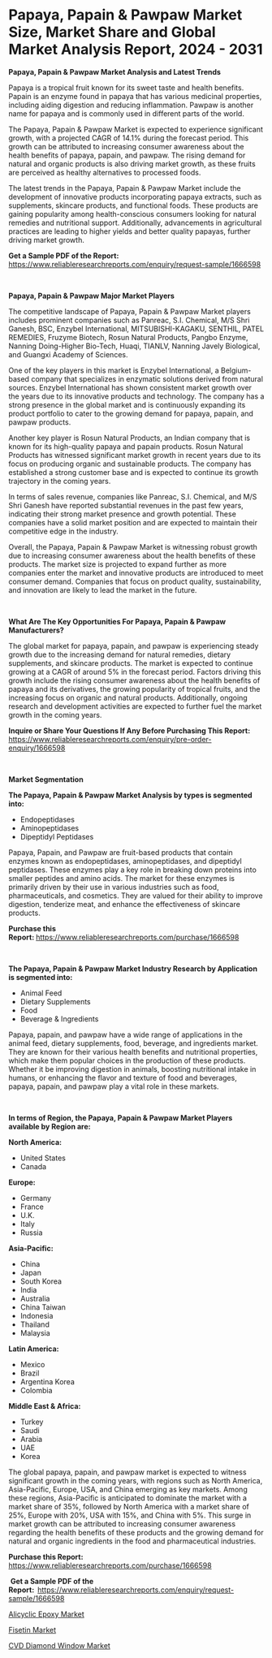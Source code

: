 <p><h1>Papaya, Papain & Pawpaw Market Size, Market Share and Global Market Analysis Report, 2024 - 2031</h1></p><p><strong>Papaya, Papain & Pawpaw Market Analysis and Latest Trends</strong></p>
<p><p>Papaya is a tropical fruit known for its sweet taste and health benefits. Papain is an enzyme found in papaya that has various medicinal properties, including aiding digestion and reducing inflammation. Pawpaw is another name for papaya and is commonly used in different parts of the world.</p><p>The Papaya, Papain & Pawpaw Market is expected to experience significant growth, with a projected CAGR of 14.1% during the forecast period. This growth can be attributed to increasing consumer awareness about the health benefits of papaya, papain, and pawpaw. The rising demand for natural and organic products is also driving market growth, as these fruits are perceived as healthy alternatives to processed foods.</p><p>The latest trends in the Papaya, Papain & Pawpaw Market include the development of innovative products incorporating papaya extracts, such as supplements, skincare products, and functional foods. These products are gaining popularity among health-conscious consumers looking for natural remedies and nutritional support. Additionally, advancements in agricultural practices are leading to higher yields and better quality papayas, further driving market growth.</p></p>
<p><strong>Get a Sample PDF of the Report:&nbsp;</strong> <a href="https://www.reliableresearchreports.com/enquiry/request-sample/1666598">https://www.reliableresearchreports.com/enquiry/request-sample/1666598</a></p>
<p>&nbsp;</p>
<p><strong>Papaya, Papain & Pawpaw Major Market Players</strong></p>
<p><p>The competitive landscape of Papaya, Papain & Pawpaw Market players includes prominent companies such as Panreac, S.I. Chemical, M/S Shri Ganesh, BSC, Enzybel International, MITSUBISHI-KAGAKU, SENTHIL, PATEL REMEDIES, Fruzyme Biotech, Rosun Natural Products, Pangbo Enzyme, Nanning Doing-Higher Bio-Tech, Huaqi, TIANLV, Nanning Javely Biological, and Guangxi Academy of Sciences.</p><p>One of the key players in this market is Enzybel International, a Belgium-based company that specializes in enzymatic solutions derived from natural sources. Enzybel International has shown consistent market growth over the years due to its innovative products and technology. The company has a strong presence in the global market and is continuously expanding its product portfolio to cater to the growing demand for papaya, papain, and pawpaw products.</p><p>Another key player is Rosun Natural Products, an Indian company that is known for its high-quality papaya and papain products. Rosun Natural Products has witnessed significant market growth in recent years due to its focus on producing organic and sustainable products. The company has established a strong customer base and is expected to continue its growth trajectory in the coming years.</p><p>In terms of sales revenue, companies like Panreac, S.I. Chemical, and M/S Shri Ganesh have reported substantial revenues in the past few years, indicating their strong market presence and growth potential. These companies have a solid market position and are expected to maintain their competitive edge in the industry.</p><p>Overall, the Papaya, Papain & Pawpaw Market is witnessing robust growth due to increasing consumer awareness about the health benefits of these products. The market size is projected to expand further as more companies enter the market and innovative products are introduced to meet consumer demand. Companies that focus on product quality, sustainability, and innovation are likely to lead the market in the future.</p></p>
<p>&nbsp;</p>
<p><strong>What Are The Key Opportunities For Papaya, Papain & Pawpaw Manufacturers?</strong></p>
<p><p>The global market for papaya, papain, and pawpaw is experiencing steady growth due to the increasing demand for natural remedies, dietary supplements, and skincare products. The market is expected to continue growing at a CAGR of around 5% in the forecast period. Factors driving this growth include the rising consumer awareness about the health benefits of papaya and its derivatives, the growing popularity of tropical fruits, and the increasing focus on organic and natural products. Additionally, ongoing research and development activities are expected to further fuel the market growth in the coming years.</p></p>
<p><strong>Inquire or Share Your Questions If Any Before Purchasing This Report:</strong> <a href="https://www.reliableresearchreports.com/enquiry/pre-order-enquiry/1666598">https://www.reliableresearchreports.com/enquiry/pre-order-enquiry/1666598</a></p>
<p>&nbsp;</p>
<p><strong>Market Segmentation</strong></p>
<p><strong>The Papaya, Papain & Pawpaw Market Analysis by types is segmented into:</strong></p>
<p><ul><li>Endopeptidases</li><li>Aminopeptidases</li><li>Dipeptidyl Peptidases</li></ul></p>
<p><p>Papaya, Papain, and Pawpaw are fruit-based products that contain enzymes known as endopeptidases, aminopeptidases, and dipeptidyl peptidases. These enzymes play a key role in breaking down proteins into smaller peptides and amino acids. The market for these enzymes is primarily driven by their use in various industries such as food, pharmaceuticals, and cosmetics. They are valued for their ability to improve digestion, tenderize meat, and enhance the effectiveness of skincare products.</p></p>
<p><strong>Purchase this Report:&nbsp;</strong><a href="https://www.reliableresearchreports.com/purchase/1666598">https://www.reliableresearchreports.com/purchase/1666598</a></p>
<p>&nbsp;</p>
<p><strong>The Papaya, Papain & Pawpaw Market Industry Research by Application is segmented into:</strong></p>
<p><ul><li>Animal Feed</li><li>Dietary Supplements</li><li>Food</li><li>Beverage & Ingredients</li></ul></p>
<p><p>Papaya, papain, and pawpaw have a wide range of applications in the animal feed, dietary supplements, food, beverage, and ingredients market. They are known for their various health benefits and nutritional properties, which make them popular choices in the production of these products. Whether it be improving digestion in animals, boosting nutritional intake in humans, or enhancing the flavor and texture of food and beverages, papaya, papain, and pawpaw play a vital role in these markets.</p></p>
<p>&nbsp;</p>
<p><strong>In terms of Region, the Papaya, Papain & Pawpaw Market Players available by Region are:</strong></p>
<p>
    <p> <strong> North America: </strong>
        <ul>
            <li>United States</li>
            <li>Canada</li>
        </ul>
        </p> 
    <p> <strong> Europe: </strong>
        <ul>
            <li>Germany</li>
            <li>France</li>
            <li>U.K.</li>
            <li>Italy</li>
            <li>Russia</li>
        </ul>
        </p> 
    <p> <strong> Asia-Pacific: </strong>
        <ul>
            <li>China</li>
            <li>Japan</li>
            <li>South Korea</li>
            <li>India</li>
            <li>Australia</li>
            <li>China Taiwan</li>
            <li>Indonesia</li>
            <li>Thailand</li>
            <li>Malaysia</li>
        </ul>
        </p> 
    <p> <strong> Latin America: </strong>
        <ul>
            <li>Mexico</li>
            <li>Brazil</li>
            <li>Argentina Korea</li>
            <li>Colombia</li>
        </ul>
        </p> 
    <p> <strong> Middle East & Africa: </strong>
        <ul>
            <li>Turkey</li>
            <li>Saudi</li>
            <li>Arabia</li>
            <li>UAE</li>
            <li>Korea</li>
        </ul>
    </p>
    </p>
<p><p>The global papaya, papain, and pawpaw market is expected to witness significant growth in the coming years, with regions such as North America, Asia-Pacific, Europe, USA, and China emerging as key markets. Among these regions, Asia-Pacific is anticipated to dominate the market with a market share of 35%, followed by North America with a market share of 25%, Europe with 20%, USA with 15%, and China with 5%. This surge in market growth can be attributed to increasing consumer awareness regarding the health benefits of these products and the growing demand for natural and organic ingredients in the food and pharmaceutical industries.</p></p>
<p><strong>Purchase this Report: </strong><a href="https://www.reliableresearchreports.com/purchase/1666598">https://www.reliableresearchreports.com/purchase/1666598</a></p>
<p>&nbsp;<strong>Get a Sample PDF of the Report:&nbsp;&nbsp;</strong><a href="https://www.reliableresearchreports.com/enquiry/request-sample/1666598">https://www.reliableresearchreports.com/enquiry/request-sample/1666598</a></p>
<p><strong></strong></p>
<p><p><a href="https://github.com/arionmp/Market-Research-Report-List-2/blob/main/alicyclic-epoxy-market.md">Alicyclic Epoxy Market</a></p><p><a href="https://github.com/lataunyatinikmelvin59ilbd0dv/Market-Research-Report-List-1/blob/main/fisetin-market.md">Fisetin Market</a></p><p><a href="https://github.com/pgtimber/Market-Research-Report-List-1/blob/main/cvd-diamond-window-market.md">CVD Diamond Window Market</a></p></p>